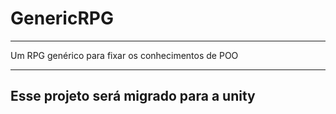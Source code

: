 # GenericRPG
***
 Um RPG genérico para fixar os conhecimentos de POO
***
## Esse projeto será migrado para a unity

